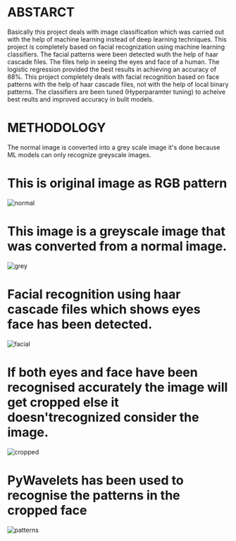 # ABSTARCT
Basically this project deals with image classification which was carried out with the help of machine learning instead of deep learning techniques. This project is completely based on facial recognization using machine learning classifiers. The facial patterns were been detected wuth the help of haar cascade files. The files help in seeing the eyes and face of a human. The logistic regression provided the best results in achieving an accuracy of 88%. This project completely deals with facial recognition based on face patterns with the help of haar cascade files, not with the help of local binary patterns. The classifiers are been tuned (Hyperparamter tuning) to acheive best reults and improved accuracy in bulit models.
# METHODOLOGY
The normal image is converted into a grey scale image it's done because ML models can only recognize greyscale images.

# This is original image as RGB pattern
![normal](https://user-images.githubusercontent.com/92075957/174955413-b9384eef-dff8-40d8-bf4d-ea227c48ccf4.png)
# This image is a greyscale image that was converted from a normal image.
![grey](https://user-images.githubusercontent.com/92075957/174955495-d2539004-ffa5-43fe-ac02-38ab35d87da6.png) 
# Facial recognition using haar cascade files which shows eyes face has been detected.
![facial](https://user-images.githubusercontent.com/92075957/174955623-d8bc3fb5-c426-4686-a123-67f58439126f.png) 
# If both eyes and face have been recognised accurately the image will get cropped else it doesn'trecognized consider the image.
![cropped](https://user-images.githubusercontent.com/92075957/174956557-7874a161-6554-4c45-854d-58cf4e8ab79f.png)
# PyWavelets has been used to recognise the patterns in the cropped face
![patterns](https://user-images.githubusercontent.com/92075957/174956671-c1011c63-f2e1-4e5f-b05d-892c8c544292.png)

